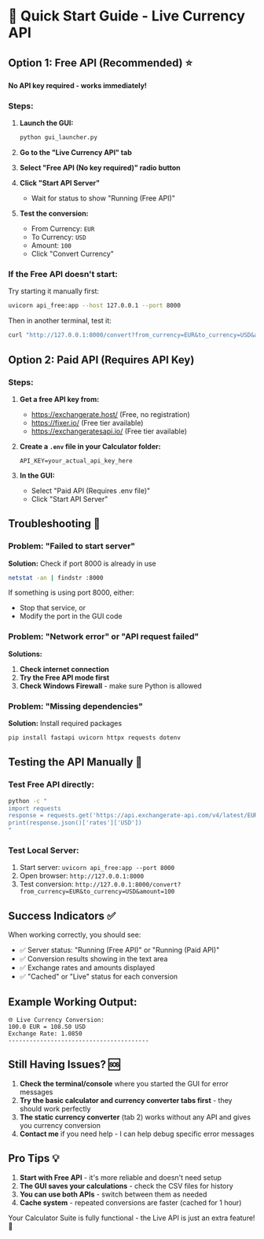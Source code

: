 # 🚀 Quick Start Guide - Live Currency API

## Option 1: Free API (Recommended) ⭐

**No API key required - works immediately!**

### Steps:
1. **Launch the GUI:**
   ```bash
   python gui_launcher.py
   ```

2. **Go to the "Live Currency API" tab**

3. **Select "Free API (No key required)" radio button**

4. **Click "Start API Server"**
   - Wait for status to show "Running (Free API)"

5. **Test the conversion:**
   - From Currency: `EUR`
   - To Currency: `USD`
   - Amount: `100`
   - Click "Convert Currency"

### If the Free API doesn't start:
Try starting it manually first:
```bash
uvicorn api_free:app --host 127.0.0.1 --port 8000
```

Then in another terminal, test it:
```bash
curl "http://127.0.0.1:8000/convert?from_currency=EUR&to_currency=USD&amount=100"
```

## Option 2: Paid API (Requires API Key)

### Steps:
1. **Get a free API key from:**
   - https://exchangerate.host/ (Free, no registration)
   - https://fixer.io/ (Free tier available)
   - https://exchangeratesapi.io/ (Free tier available)

2. **Create a `.env` file in your Calculator folder:**
   ```
   API_KEY=your_actual_api_key_here
   ```

3. **In the GUI:**
   - Select "Paid API (Requires .env file)"
   - Click "Start API Server"

## Troubleshooting 🔧

### Problem: "Failed to start server"
**Solution:** Check if port 8000 is already in use
```bash
netstat -an | findstr :8000
```

If something is using port 8000, either:
- Stop that service, or
- Modify the port in the GUI code

### Problem: "Network error" or "API request failed"
**Solutions:**
1. **Check internet connection**
2. **Try the Free API mode first**
3. **Check Windows Firewall** - make sure Python is allowed

### Problem: "Missing dependencies"
**Solution:** Install required packages
```bash
pip install fastapi uvicorn httpx requests dotenv
```

## Testing the API Manually 🧪

### Test Free API directly:
```bash
python -c "
import requests
response = requests.get('https://api.exchangerate-api.com/v4/latest/EUR')
print(response.json()['rates']['USD'])
"
```

### Test Local Server:
1. Start server: `uvicorn api_free:app --port 8000`
2. Open browser: `http://127.0.0.1:8000`
3. Test conversion: `http://127.0.0.1:8000/convert?from_currency=EUR&to_currency=USD&amount=100`

## Success Indicators ✅

When working correctly, you should see:
- ✅ Server status: "Running (Free API)" or "Running (Paid API)"
- ✅ Conversion results showing in the text area
- ✅ Exchange rates and amounts displayed
- ✅ "Cached" or "Live" status for each conversion

## Example Working Output:
```
🌐 Live Currency Conversion:
100.0 EUR = 108.50 USD
Exchange Rate: 1.0850
----------------------------------------
```

## Still Having Issues? 🆘

1. **Check the terminal/console** where you started the GUI for error messages
2. **Try the basic calculator and currency converter tabs first** - they should work perfectly
3. **The static currency converter** (tab 2) works without any API and gives you currency conversion
4. **Contact me** if you need help - I can help debug specific error messages

## Pro Tips 💡

1. **Start with Free API** - it's more reliable and doesn't need setup
2. **The GUI saves your calculations** - check the CSV files for history
3. **You can use both APIs** - switch between them as needed
4. **Cache system** - repeated conversions are faster (cached for 1 hour)

Your Calculator Suite is fully functional - the Live API is just an extra feature! 🎯
